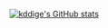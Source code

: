 [![kddige's GitHub stats](https://github-readme-stats.vercel.app/api?username=kddige)](https://github.com/anuraghazra/github-readme-stats)
